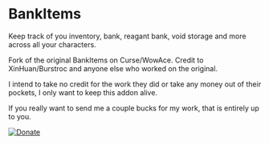 # BankItems
Keep track of you inventory, bank, reagant bank, void storage and more across all your characters. 

Fork of the original BankItems on Curse/WowAce. Credit to XinHuan/Burstroc and anyone else who worked on the original.

I intend to take no credit for the work they did or take any money out of their pockets, I only want to keep this addon alive.

If you really want to send me a couple bucks for my work, that is entirely up to you.

[![Donate](https://img.shields.io/badge/Donate-PayPal-green.svg)](https://www.paypal.com/cgi-bin/webscr?cmd=_s-xclick&business=XTFVYNFC5S4CW)
